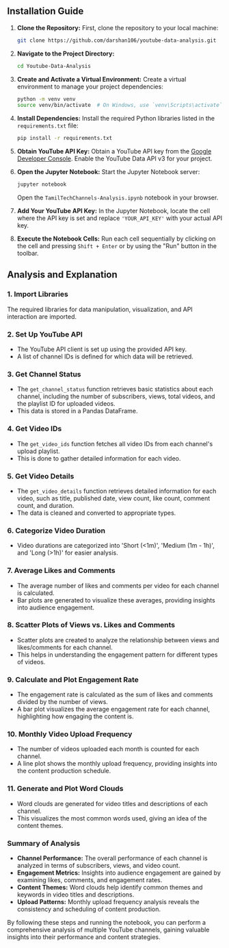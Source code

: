 ## Installation Guide

1. **Clone the Repository:**
   First, clone the repository to your local machine:
   ```sh
   git clone https://github.com/darshan106/youtube-data-analysis.git
   ```

2. **Navigate to the Project Directory:**
   ```sh
   cd Youtube-Data-Analysis
   ```

3. **Create and Activate a Virtual Environment:**
   Create a virtual environment to manage your project dependencies:
   ```sh
   python -m venv venv
   source venv/bin/activate  # On Windows, use `venv\Scripts\activate`
   ```

4. **Install Dependencies:**
   Install the required Python libraries listed in the `requirements.txt` file:
   ```sh
   pip install -r requirements.txt
   ```

5. **Obtain YouTube API Key:**
   Obtain a YouTube API key from the [Google Developer Console](https://console.developers.google.com/). Enable the YouTube Data API v3 for your project.

6. **Open the Jupyter Notebook:**
   Start the Jupyter Notebook server:
   ```sh
   jupyter notebook
   ```

   Open the `TamilTechChannels-Analysis.ipynb` notebook in your browser.

7. **Add Your YouTube API Key:**
   In the Jupyter Notebook, locate the cell where the API key is set and replace `'YOUR_API_KEY'` with your actual API key.

8. **Execute the Notebook Cells:**
   Run each cell sequentially by clicking on the cell and pressing `Shift + Enter` or by using the "Run" button in the toolbar.

## Analysis and Explanation

### 1. Import Libraries
   The required libraries for data manipulation, visualization, and API interaction are imported.

### 2. Set Up YouTube API
   - The YouTube API client is set up using the provided API key.
   - A list of channel IDs is defined for which data will be retrieved.

### 3. Get Channel Status
   - The `get_channel_status` function retrieves basic statistics about each channel, including the number of subscribers, views, total videos, and the playlist ID for uploaded videos.
   - This data is stored in a Pandas DataFrame.

### 4. Get Video IDs
   - The `get_video_ids` function fetches all video IDs from each channel's upload playlist.
   - This is done to gather detailed information for each video.

### 5. Get Video Details
   - The `get_video_details` function retrieves detailed information for each video, such as title, published date, view count, like count, comment count, and duration.
   - The data is cleaned and converted to appropriate types.

### 6. Categorize Video Duration
   - Video durations are categorized into 'Short (<1m)', 'Medium (1m - 1h)', and 'Long (>1h)' for easier analysis.

### 7. Average Likes and Comments
   - The average number of likes and comments per video for each channel is calculated.
   - Bar plots are generated to visualize these averages, providing insights into audience engagement.

### 8. Scatter Plots of Views vs. Likes and Comments
   - Scatter plots are created to analyze the relationship between views and likes/comments for each channel.
   - This helps in understanding the engagement pattern for different types of videos.

### 9. Calculate and Plot Engagement Rate
   - The engagement rate is calculated as the sum of likes and comments divided by the number of views.
   - A bar plot visualizes the average engagement rate for each channel, highlighting how engaging the content is.

### 10. Monthly Video Upload Frequency
   - The number of videos uploaded each month is counted for each channel.
   - A line plot shows the monthly upload frequency, providing insights into the content production schedule.

### 11. Generate and Plot Word Clouds
   - Word clouds are generated for video titles and descriptions of each channel.
   - This visualizes the most common words used, giving an idea of the content themes.

### Summary of Analysis
- **Channel Performance:** The overall performance of each channel is analyzed in terms of subscribers, views, and video count.
- **Engagement Metrics:** Insights into audience engagement are gained by examining likes, comments, and engagement rates.
- **Content Themes:** Word clouds help identify common themes and keywords in video titles and descriptions.
- **Upload Patterns:** Monthly upload frequency analysis reveals the consistency and scheduling of content production.

By following these steps and running the notebook, you can perform a comprehensive analysis of multiple YouTube channels, gaining valuable insights into their performance and content strategies.
